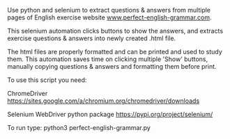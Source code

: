 Use python and selenium to extract questions & answers from multiple pages of English exercise website www.perfect-english-grammar.com.

This selenium automation clicks buttons to show the answers, and extracts exercise questions & answers into newly created .html file. 

The html files are properly formatted and can be printed and used to study them.
This automation saves time on clicking multiple 'Show' buttons, manually copying questions & answers and formatting them before print.  

To use this script you need:

ChromeDriver
https://sites.google.com/a/chromium.org/chromedriver/downloads

Selenium WebDriver python package 
https://pypi.org/project/selenium/

To run type:
python3 perfect-english-grammar.py